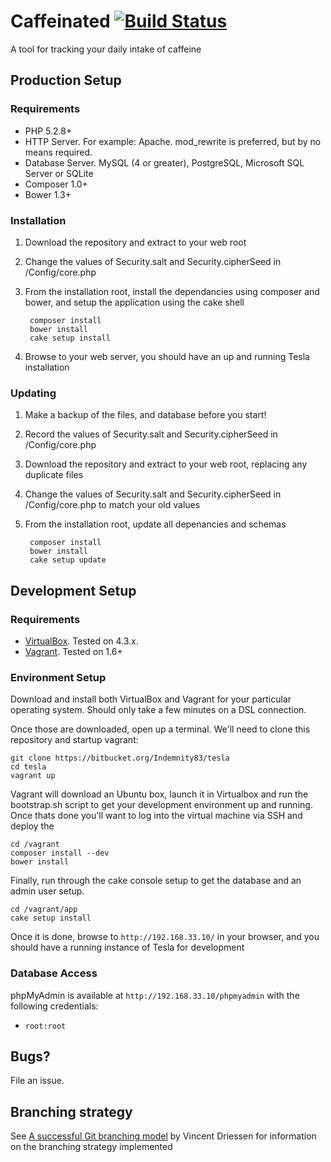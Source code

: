 # Caffeinated [![Build Status](https://travis-ci.org/Indemnity83/caffeinated.svg?branch=develop)](https://travis-ci.org/Indemnity83/caffeinated)

A tool for tracking your daily intake of caffeine

## Production Setup

### Requirements
- PHP 5.2.8+
- HTTP Server. For example: Apache. mod_rewrite is preferred, but by no means required.
- Database Server. MySQL (4 or greater), PostgreSQL, Microsoft SQL Server or SQLite
- Composer 1.0+
- Bower 1.3+

### Installation

1. Download the repository and extract to your web root
1. Change the values of Security.salt and Security.cipherSeed in /Config/core.php
1. From the installation root, install the dependancies using composer and bower, and setup the application using the cake shell

		composer install
		bower install
		cake setup install

1. Browse to your web server, you should have an up and running Tesla installation

### Updating

1. Make a backup of the files, and database before you start!
1. Record the values of Security.salt and Security.cipherSeed in /Config/core.php
1. Download the repository and extract to your web root, replacing any duplicate files
1. Change the values of Security.salt and Security.cipherSeed in /Config/core.php to match your old values
1. From the installation root, update all depenancies and schemas

		composer install
		bower install
		cake setup update

## Development Setup

### Requirements

- [VirtualBox](https://www.virtualbox.org/wiki/Downloads). Tested on 4.3.x.
- [Vagrant](http://www.vagrantup.com/downloads.html). Tested on 1.6+

### Environment Setup

Download and install both VirtualBox and Vagrant for your particular operating system. Should only take a few minutes on a DSL connection.

Once those are downloaded, open up a terminal. We'll need to clone this repository and startup vagrant:

	git clone https://bitbucket.org/Indemnity83/tesla
	cd tesla
	vagrant up

Vagrant will download an Ubuntu box, launch it in Virtualbox and run the bootstrap.sh script to get your development environment up and running. Once thats done you'll want to log into the virtual machine via SSH and deploy the

	cd /vagrant
	composer install --dev
	bower install

Finally, run through the cake console setup to get the database and an admin user setup.

	cd /vagrant/app
	cake setup install

Once it is done, browse to `http://192.168.33.10/` in your browser, and you should have a running instance of Tesla for development

### Database Access

phpMyAdmin is available at `http://192.168.33.10/phpmyadmin` with the following credentials:

- `root:root`

## Bugs?

File an issue.

## Branching strategy

See [A successful Git branching model](http://nvie.com/posts/a-successful-git-branching-model/) by Vincent Driessen for information on the branching strategy implemented
